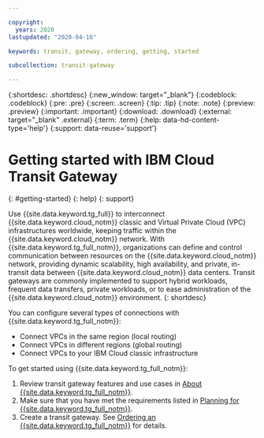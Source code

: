 ```yaml
---

copyright:
  years: 2020
lastupdated: "2020-04-16"

keywords: transit, gateway, ordering, getting, started

subcollection: transit-gateway

---
```


{:shortdesc: .shortdesc}
{:new_window: target="_blank"}
{:codeblock: .codeblock}
{:pre: .pre}
{:screen: .screen}
{:tip: .tip}
{:note: .note}
{:preview: .preview}
{:important: .important}
{:download: .download}
{:external: target="_blank" .external}
{:term: .term}
{:help: data-hd-content-type='help'}
{:support: data-reuse='support'}

# Getting started with IBM Cloud Transit Gateway
{: #getting-started}
{: help}
{: support}

Use {{site.data.keyword.tg_full}} to interconnect {{site.data.keyword.cloud_notm}} classic and Virtual Private Cloud (VPC) infrastructures worldwide, keeping traffic within the {{site.data.keyword.cloud_notm}} network. With {{site.data.keyword.tg_full_notm}}, organizations can define and control communication between resources on the {{site.data.keyword.cloud_notm}} network, providing dynamic scalability, high availability, and private, in-transit data between {{site.data.keyword.cloud_notm}} data centers. Transit gateways are commonly implemented to support hybrid workloads, frequent data transfers, private workloads, or to ease administration of the {{site.data.keyword.cloud_notm}} environment.
{: shortdesc}

You can configure several types of connections with {{site.data.keyword.tg_full_notm}}:

* Connect VPCs in the same region (local routing)
* Connect VPCs in different regions (global routing)
* Connect VPCs to your IBM Cloud classic infrastructure

To get started using {{site.data.keyword.tg_full_notm}}:

1. Review transit gateway features and use cases in [About {{site.data.keyword.tg_full_notm}}](/docs/transit-gateway?topic=transit-gateway-about).
2. Make sure that you have met the requirements listed in [Planning for {{site.data.keyword.tg_full_notm}}](/docs/transit-gateway?topic=transit-gateway-helpful-tips).
3. Create a transit gateway. See [Ordering an {{site.data.keyword.tg_full_notm}}](/docs/transit-gateway?topic=transit-gateway-ordering-transit-gateway) for details.
